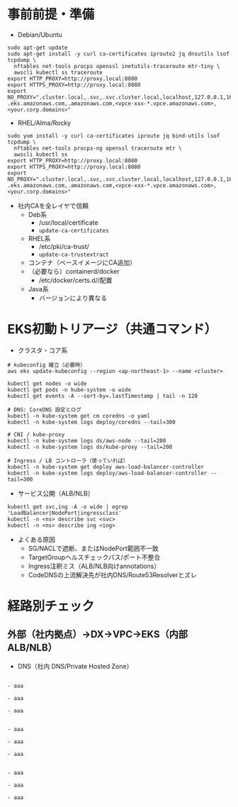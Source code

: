# 事前前提・準備
- Debian/Ubuntu
```
sudo apt-get update
sudo apt-get install -y curl ca-certificates iproute2 jq dnsutils lsof tcpdump \
  nftables net-tools procps openssl inetutils-traceroute mtr-tiny \
  awscli kubectl ss traceroute
export HTTP_PROXY=http://proxy.local:8080
export HTTPS_PROXY=http://proxy.local:8080
export NO_PROXY=".cluster.local,.svc,.svc.cluster.local,localhost,127.0.0.1,169.254.169.254,\
.eks.amazonaws.com,.amazonaws.com,<vpce-xxx-*.vpce.amazonaws.com>,<your.corp.domains>"
```
- RHEL/Alma/Rocky
```
sudo yum install -y curl ca-certificates iproute jq bind-utils lsof tcpdump \
  nftables net-tools procps-ng openssl traceroute mtr \
  awscli kubectl ss
export HTTP_PROXY=http://proxy.local:8080
export HTTPS_PROXY=http://proxy.local:8080
export NO_PROXY=".cluster.local,.svc,.svc.cluster.local,localhost,127.0.0.1,169.254.169.254,\
.eks.amazonaws.com,.amazonaws.com,<vpce-xxx-*.vpce.amazonaws.com>,<your.corp.domains>"
```
- 社内CAを全レイヤで信頼
  - Deb系
    - /usr/local/certificate
    - `update-ca-certificates`
  - RHEL系
    - /etc/pki/ca-trust/
    - `update-ca-trustextract`
  - コンテナ（ベースイメージにCA追加）
  - （必要なら）containerd/docker
    - /etc/docker/certs.d/<REGISTRY>/配置
  - Java系
    - バージョンにより異なる
# EKS初動トリアージ（共通コマンド）
- クラスタ・コア系
```
# kubeconfig 確立（必要時）
aws eks update-kubeconfig --region <ap-northeast-1> --name <cluster>

kubectl get nodes -o wide
kubectl get pods -n kube-system -o wide
kubectl get events -A --sort-by=.lastTimestamp | tail -n 120

# DNS: CoreDNS 設定とログ
kubectl -n kube-system get cm coredns -o yaml
kubectl -n kube-system logs deploy/coredns --tail=300

# CNI / kube-proxy
kubectl -n kube-system logs ds/aws-node --tail=200
kubectl -n kube-system logs ds/kube-proxy --tail=200

# Ingress / LB コントローラ（使っていれば）
kubectl -n kube-system get deploy aws-load-balancer-controller
kubectl -n kube-system logs deploy/aws-load-balancer-controller --tail=300
```
- サービス公開（ALB/NLB）
```
kubectl get svc,ing -A -o wide | egrep 'LoadBalancer|NodePort|ingressclass'
kubectl -n <ns> describe svc <svc>
kubectl -n <ns> describe ing <ing>
```
- よくある原因
  - SG/NACLで遮断、またはNodePort範囲不一致
  - TargetGroupヘルスチェックパス/ポート不整合
  - Ingress注釈ミス（ALB/NLB向けannotations）
  - CodeDNSの上流解決先が社内DNS/Route53Resolverとズレ
# 経路別チェック
## 外部（社内拠点）→DX→VPC→EKS（内部 ALB/NLB）
- DNS（社内 DNS/Private Hosted Zone）

```

- aaa
```

```
- aaa
```

```
- aaa
```

```

- aaa
```

```
- aaa
```

```
- aaa
```

```

- aaa
```

```
- aaa
```

```
- aaa
```

```
